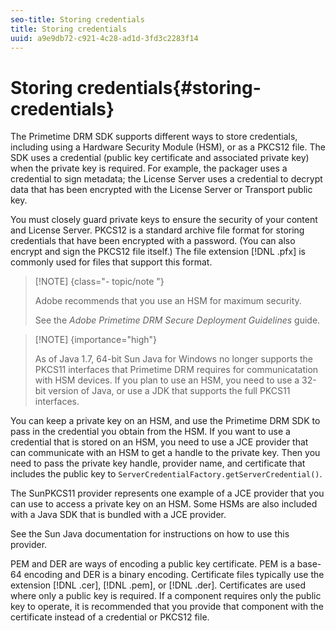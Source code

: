 ```yaml
---
seo-title: Storing credentials
title: Storing credentials
uuid: a9e9db72-c921-4c28-ad1d-3fd3c2283f14
---
```


# Storing credentials{#storing-credentials}

The Primetime DRM SDK supports different ways to store credentials, including using a Hardware Security Module (HSM), or as a PKCS12 file. The SDK uses a credential (public key certificate and associated private key) when the private key is required. For example, the packager uses a credential to sign metadata; the License Server uses a credential to decrypt data that has been encrypted with the License Server or Transport public key.

You must closely guard private keys to ensure the security of your content and License Server. PKCS12 is a standard archive file format for storing credentials that have been encrypted with a password. (You can also encrypt and sign the PKCS12 file itself.) The file extension [!DNL .pfx] is commonly used for files that support this format. 

>[!NOTE] {class="- topic/note "}
>
>Adobe recommends that you use an HSM for maximum security. 
>
>See the *Adobe Primetime DRM Secure Deployment Guidelines* guide.

>[!NOTE] {importance="high"}
>
>As of Java 1.7, 64-bit Sun Java for Windows no longer supports the PKCS11 interfaces that Primetime DRM requires for communicatation with HSM devices. If you plan to use an HSM, you need to use a 32-bit version of Java, or use a JDK that supports the full PKCS11 interfaces.

You can keep a private key on an HSM, and use the Primetime DRM SDK to pass in the credential you obtain from the HSM. If you want to use a credential that is stored on an HSM, you need to use a JCE provider that can communicate with an HSM to get a handle to the private key. Then you need to pass the private key handle, provider name, and certificate that includes the public key to `ServerCredentialFactory.getServerCredential()`.

The SunPKCS11 provider represents one example of a JCE provider that you can use to access a private key on an HSM. Some HSMs are also included with a Java SDK that is bundled with a JCE provider.

See the Sun Java documentation for instructions on how to use this provider.

PEM and DER are ways of encoding a public key certificate. PEM is a base-64 encoding and DER is a binary encoding. Certificate files typically use the extension [!DNL .cer], [!DNL .pem], or [!DNL .der]. Certificates are used where only a public key is required. If a component requires only the public key to operate, it is recommended that you provide that component with the certificate instead of a credential or PKCS12 file. 
